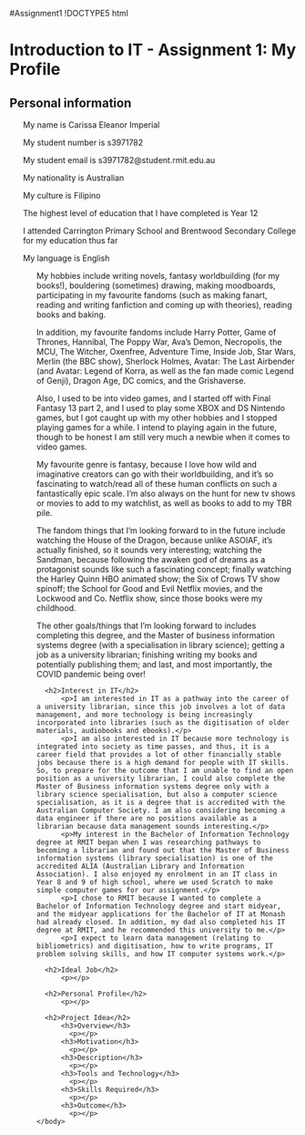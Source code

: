#Assignment1
!DOCTYPE5 html
<html>

  <head>
    <title>Introduction to IT - Assignment 1: My Profile</title>
  <head>
  <body>
    <h1>Introduction to IT - Assignment 1: My Profile</h1>
      <h2>Personal information</h2>
<p><ul>My name is Carissa Eleanor Imperial</ul></p>
<p><ul>My student number is s3971782</ul></p>
<p><ul>My student email is s3971782@student.rmit.edu.au</ul></p>
<p><ul>My nationality is Australian</ul></p>
<p><ul>My culture is Filipino</ul></p>
<p><ul>The highest level of education that I have completed is Year 12</ul></p>
<p><ul>I attended Carrington Primary School and Brentwood Secondary College for my education thus far</ul></p>
<p><ul>My language is English<ul></p>
<p>My hobbies include writing novels, fantasy worldbuilding (for my books!), bouldering (sometimes) drawing, making moodboards, participating in my favourite fandoms (such as making fanart, reading and writing fanfiction and coming up with theories), reading books and baking.</p>
<p>In addition, my favourite fandoms include Harry Potter, Game of Thrones, Hannibal, The Poppy War, Ava’s Demon, Necropolis, the MCU, The Witcher, Oxenfree, Adventure Time, Inside Job, Star Wars, Merlin (the BBC show), Sherlock Holmes, Avatar: The Last Airbender (and Avatar: Legend of Korra, as well as the fan made comic Legend of Genji), Dragon Age, DC comics, and the Grishaverse.</p>
<p>Also, I used to be into video games, and I started off with Final Fantasy 13 part 2, and I used to play some XBOX and DS Nintendo games, but I got caught up with my other hobbies and I stopped playing games for a while. I intend to playing again in the future, though to be honest I am still very much a newbie when it comes to video games.</p>
<p>My favourite genre is fantasy, because I love how wild and imaginative creators can go with their worldbuilding, and it’s so fascinating to watch/read all of these human conflicts on such a fantastically epic scale. I’m also always on the hunt for new tv shows or movies to add to my watchlist, as well as books to add to my TBR pile.</p>
<p>The fandom things that I’m looking forward to in the future include watching the House of the Dragon, because unlike ASOIAF, it’s actually finished, so it sounds very interesting; watching the Sandman, because following the awaken god of dreams as a protagonist sounds like such a fascinating concept; finally watching the Harley Quinn HBO animated show; the Six of Crows TV show spinoff; the School for Good and Evil Netflix movies, and the Lockwood and Co. Netflix show, since those books were my childhood.</p>
<p>The other goals/things that I’m looking forward to includes completing this degree, and the Master of business information systems degree (with a specialisation in library science); getting a job as a university librarian; finishing writing my books and potentially publishing them; and last, and most importantly, the COVID pandemic being over!</p>

      <h2>Interest in IT</h2>
          <p>I am interested in IT as a pathway into the career of a university librarian, since this job involves a lot of data management, and more technology is being increasingly incorporated into libraries (such as the digitisation of older materials, audiobooks and ebooks).</p>
          <p>I am also interested in IT because more technology is integrated into society as time passes, and thus, it is a career field that provides a lot of other financially stable jobs because there is a high demand for people with IT skills. So, to prepare for the outcome that I am unable to find an open position as a university librarian, I could also complete the Master of Business information systems degree only with a library science specialisation, but also a computer science specialisation, as it is a degree that is accredited with the Australian Computer Society. I am also considering becoming a data engineer if there are no positions available as a librarian because data management sounds interesting.</p>
          <p>My interest in the Bachelor of Information Technology degree at RMIT began when I was researching pathways to becoming a librarian and found out that the Master of Business information systems (library specialisation) is one of the accredited ALIA (Australian Library and Information Association). I also enjoyed my enrolment in an IT class in Year 8 and 9 of high school, where we used Scratch to make simple computer games for our assignment.</p>
          <p>I chose to RMIT because I wanted to complete a Bachelor of Information Technology degree and start midyear, and the midyear applications for the Bachelor of IT at Monash had already closed. In addition, my dad also completed his IT degree at RMIT, and he recommended this university to me.</p>
          <p>I expect to learn data management (relating to bibliometrics) and digitisation, how to write programs, IT problem solving skills, and how IT computer systems work.</p>
    
      <h2>Ideal Job</h2>
          <p></p>

      <h2>Personal Profile</h2>
          <p></p>

      <h2>Project Idea</h2>
          <h3>Overview</h3>
            <p></p>
          <h3>Motivation</h3>
            <p></p>
          <h3>Description</h3>
            <p></p>
          <h3>Tools and Technology</h3>
            <p></p>
          <h3>Skills Required</h3>
            <p></p>
          <h3>Outcome</h3>
            <p></p>
    </body>
</html>
